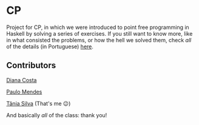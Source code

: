 # CP

Project for CP, in which we were introduced to point free programming in Haskell by solving a series of exercises.
If you still want to know more, like in what consisted the problems, or how the hell we solved them, check *all* of the details (in Portuguese) [here](https://github.com/p3rsephone/CP/blob/master/cp1617t.pdf).

## Contributors

[Diana Costa](https://github.com/diisnc)

[Paulo Mendes](https://github.com/PJM97)

[Tânia Silva](https://github.com/p3rsephone) (That's me :wink:)

And basically *all* of the class: thank you!
